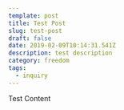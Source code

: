 ```yaml
---
template: post
title: Test Post
slug: test-post
draft: false
date: 2019-02-09T10:14:31.541Z
description: test description
category: freedom
tags:
  - inquiry
---
```

Test Content
